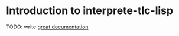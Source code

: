 # Introduction to interprete-tlc-lisp

TODO: write [great documentation](http://jacobian.org/writing/what-to-write/)
